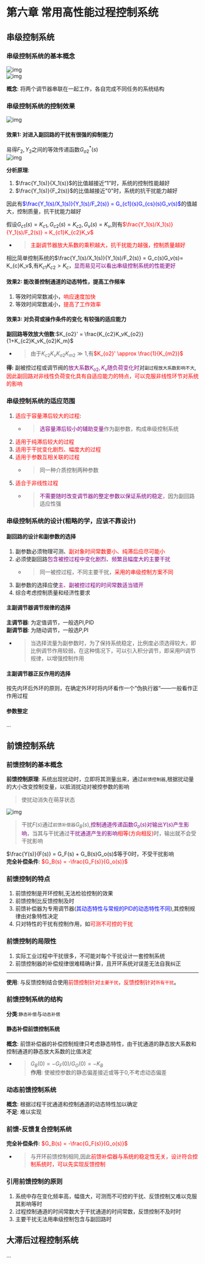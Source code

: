 # 第六章 常用高性能过程控制系统
## 串级控制系统
### 串级控制系统的基本概念
![img](img/反应釜温度串级控制系统流程图.png '图1 反应釜温度串级控制系统流程图 :size=50%')  
![img](img/串级控制系统的一般结构框图.png '图2 串级控制系统的一般结构框图 :size=50%')  

**概念**: 将两个调节器串联在一起工作，各自完成不同任务的系统结构  

### 串级控制系统的控制效果
![img](img/串级控制系统传递函数框图.png '图3 串级控制系统传递函数框图 :size=50%')  

#### 效果1: 对进入副回路的干扰有很强的抑制能力
易得$F_2,Y_2$之间的等效传递函数$G_{o2}^*(s)$  
![img](img/串级控制系统传递函数框图等效形式.png '图4 串级控制系统传递函数框图等效形式 :size=50%')  

**分析原理**:  
1. $\frac{Y_1(s)}{X_1(s)}$的比值越接近“1”时，系统的控制性能越好  
2. $\frac{Y_1(s)}{F_2(s)}$的比值越接近"0"时，系统的抗干扰能力越好  

因此有<font color=blue>$\frac{Y_1(s)/X_1(s)}{Y_1(s)/F_2(s)} = G_{c1}(s)G_{cs}(s)G_v(s)$</font>的值越大，控制质量，抗干扰能力越好  

假设$G_{c1}(s) = K_{c1},G_{c2}(s) = K_{c2}, G_v(s) = K_v$,则有<font color=red>$\frac{Y_1(s)/X_1(s)}{Y_1(s)/F_2(s)} = K_{c1}K_{c2}K_v$</font>  
- > <font color=red>主副调节器放大系数的乘积越大，抗干扰能力越强，控制质量越好</font>  

相比简单控制系统的$\frac{Y_1(s)/X_1(s)}{Y_1(s)/F_2(s)} = G_c(s)G_v(s)= K_{c}K_v$,有$K_{c1}K_{c2} > K_c$，<font color=purple>显而易见可以看出串级控制系统的性能更好</font>  


#### 效果2: 能改善控制通道的动态特性，提高工作频率 
1. 等效时间常数减小，<font color=red>响应速度加快</font>  
2. 等效时间常数减小，<font color=red>提高了工作效率</font>  

#### 效果3: 对负荷或操作条件的变化 有较强的适应能力
**副回路等效放大倍数**:$K_{o2}' = \frac{K_{c2}K_vK_{o2}}{1+K_{c2}K_vK_{o2}K_m}$  
   - > 由于$K_{c2}K_vK_{o2}K_{m2} \gg 1$,有<font color=red>$K_{o2}' \approx \frac{1}{K_{m2}}$</font>  

**得:** 副被控过程或调节阀的<font color=purple>放大系数$K_{o2},K_v$随负荷变化时</font>对`副过程放大系数影响不大`,<font color=red>因此副回路对非线性负荷变化具有自适应能力的特点，可以克服非线性环节对系统的影响</font>  

### 串级控制系统的适应范围
1. <font color=red>适应于容量滞后较大的过程</font>:  
   - ><font color=purple>选容量滞后较小的辅助变量</font>作为副参数，构成串级控制系统  
2.  <font color=red>适用于纯滞后较大的过程</font>  
3. <font color=red>适用于干扰变化剧烈、幅度大的过程</font>  
4. <font color=red>适用于参数互相关联的过程</font>  
   - >同一种介质控制两种参数  
5. <font color=red>适合于非线性过程</font>  
   - > <font color=purple>不需要随时改变调节器的整定参数以保证系统的稳定</font>，因为副回路适应性强  

### 串级控制系统的设计(粗略的学，应该不靠设计)
#### 副回路的设计和副参数的选择
1. 副参数必须物理可测、<font color=red>副对象时间常数要小、纯滞后应尽可能小</font>  
2. 必须使副回路<font color=purple>包含被控过程中变化剧烈、频繁且幅度大的主要干扰</font>  
   - >同一被控过程，不同主要干扰，<font color=red>采用的串级控制方案不同</font>  
3. 副参数的选择应使<font color=purple>主、副被控过程的时间常数适当错开</font>  
4. 综合考虑控制质量和经济性要求  

#### 主副调节器调节规律的选择
**主调节器**: 为定值调节，一般选PI,PID  
**副调节器**: 为随动调节，一般选P,PI  
   - >当选择流量为副参数时，为了保持系统稳定，比例度必须选得较大，即比例调节作用较弱，在这种情况下，可以引入积分调节，即采用PI调节规律，以增强控制作用

#### 主副调节器正反作用的选择
按先内环后外环的原则，在确定外环时将内环看作一个”伪执行器“——一般看作正作用过程       

#### 参数整定
...

## 前馈控制系统
### 前馈控制的基本概念
**前馈控制原理**: 系统出现扰动时，立即将其测量出来，通过`前馈控制器`,根据扰动量的大小改变控制变量，以抵消扰动对被控参数的影响  
> 使扰动消失在萌芽状态  

![img](img/前馈控制系统的一般框图.png '图5 前馈控制系统的一般框图 :size=50%')  

> 干扰$F(s)$通过`前馈补偿器`$G_B(s)$,<font color=purple>控制通道传递函数$G_o(s)$对输出$Y(s)$产生影响</font>，当其与干扰通过<font color=purple>干扰通道产生的影响</font><font color=red>相等(方向相反)</font>时，输出就不会受干扰影响    

$\frac{Y(s)}{F(s)} = G_F(s) + G_B(s)G_o(s)$等于0时，不受干扰影响  
**完全补偿条件**: <font color=red>$G_B(s) = -\frac{G_F(s)}{G_o(s)}$</font>  

### 前馈控制的特点
1. 前馈控制是开环控制,无法检验控制的效果  
2. 前馈控制比反馈控制及时 
3. 前馈补偿器为专用调节器(<font color=blue>其动态特性与常规的PID的动态特性不同</font>),其控制规律由对象特性决定  
4. 只对特性的干扰有控制作用，如<font color=red>可测不可控的干扰</font>  
### 前馈控制的局限性
1. 实际工业过程中干扰很多，不可能对每个干扰设计一套控制系统   
2. 前馈控制器的补偿规律很难精确计算，且开环系统对误差无法自我纠正  

---
**使用**: 与反馈控制结合使用<font color=red>前馈控制针对`主要干扰`，反馈控制针对`所有干扰`</font>。

### 前馈控制系统的结构
**分类**:`静态补偿`与`动态补偿`  

#### 静态补偿前馈控制系统
**概念**: 前馈补偿器的补偿控制规律只考虑静态特性，由干扰通道的静态放大系数和控制通道的静态放大系数的比值决定  
   - > $G_B(0) = -G_F(0)/G_O(0) = -K_B$  
**作用**: 使被控参数的静态偏差接近或等于0,不考虑动态偏差  

### 动态前馈控制系统
**概念**: 根据过程干扰通道和控制通道的动态特性加以确定  
**不足**: 难以实现  



### 前馈-反馈复合控制系统
**完全补偿条件**: <font color=red>$G_B(s) = -\frac{G_F(s)}{G_o(s)}$</font>  
   - > 与开环前馈控制相同,因此<font color=red>前馈补偿器与系统的稳定性无关，设计符合控制系统时，可以先实现反馈控制</font>  

### 引用前馈控制的原则
1. 系统中存在变化频率高，幅值大，可测而不可控的干扰、反馈控制又难以克服其影响等时  
2. 过程控制通道的时间常数大于干扰通道的时间常数，反馈控制不及时时  
3. 主要干扰无法用串级控制包含与副回路时  

## 大滞后过程控制系统
...
